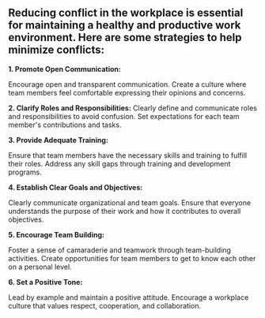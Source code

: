 ## **Reducing conflict in the workplace is essential for maintaining a healthy and productive work environment. Here are some strategies to help minimize conflicts:**

**1. Promote Open Communication:**

Encourage open and transparent communication.
Create a culture where team members feel comfortable expressing their opinions and concerns.

**2. Clarify Roles and Responsibilities:**
 Clearly define and communicate roles and responsibilities to avoid confusion.
Set expectations for each team member's contributions and tasks.


**3. Provide Adequate Training:**

 Ensure that team members have the necessary skills and training to fulfill their roles.
 Address any skill gaps through training and development programs.

**4. Establish Clear Goals and Objectives:** 

Clearly communicate organizational and team goals.
Ensure that everyone understands the purpose of their work and how it contributes to overall objectives.

**5. Encourage Team Building:**

Foster a sense of camaraderie and teamwork through team-building activities.
 Create opportunities for team members to get to know each other on a personal level.

**6. Set a Positive Tone:**

Lead by example and maintain a positive attitude.
Encourage a workplace culture that values respect, cooperation, and collaboration.

